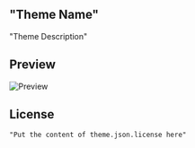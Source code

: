 <!--
SPDX-FileCopyrightText: "Year" "Nickname or Name"

SPDX-License-Identifier: CC0-1.0
-->

"Theme Name"
---
"Theme Description"

## Preview
![Preview](preview.png)

## License
```
"Put the content of theme.json.license here"
```
